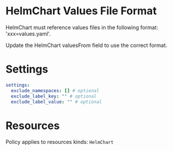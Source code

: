 # HelmChart Values File Format

HelmChart must reference values files in the following format: 'xxx=values.yaml'.

Update the HelmChart valuesFrom field to use the correct format.

# Settings

```yaml
settings:
  exclude_namespaces: [] # optional
  exclude_label_key: "" # optional
  exclude_label_value: "" # optional
```

# Resources

Policy applies to resources kinds:
`HelmChart`
